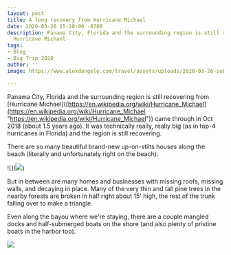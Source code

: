 ```yaml
---
layout: post
title: A long recovery from Hurricane Michael
date: 2020-03-26 15:28:00 -0700
description: Panama City, Florida and the surrounding region is still recovering from
  Hurricane Michael
tags:
- Blog
- Big Trip 2020
author: ''
image: https://www.alexdangelo.com/travel/assets/uploads/2020-03-26-submerged-boat-panama-city-florida.jpg

---
```

Panama City, Florida and the surrounding region is still recovering from \[Hurricane Michael\]([https://en.wikipedia.org/wiki/Hurricane_Michael](https://en.wikipedia.org/wiki/Hurricane_Michael "https://en.wikipedia.org/wiki/Hurricane_Michael")) came through in Oct 2018 (about 1.5 years ago). It was technically really, really big (as in top-4 hurricanes in Florida) and the region is still recovering.

There are so many beautiful brand-new up-on-stilts houses along the beach (literally and unfortunately right on the beach).

!\[\](![](https://www.alexdangelo.com/travel/assets/uploads/2020-03-26-florida-beach-house.jpg))

But in between are many homes and businesses with missing roofs, missing walls, and decaying in place. Many of the very thin and tall pine trees in the nearby forests are broken in half right about 15' high, the rest of the trunk falling over to make a triangle.

Even along the bayou where we're staying, there are a couple mangled docks and half-submerged boats on the shore (and also plenty of pristine boats in the harbor too).

![](https://www.alexdangelo.com/travel/assets/uploads/2020-03-26-boats-in-messalina-harbor-florida.jpg)